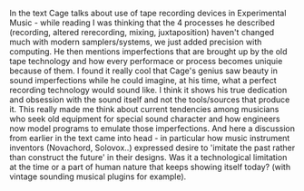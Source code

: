 
In the text Cage talks about use of tape recording devices in Experimental Music - while reading I was thinking that the 4 processes he described (recording, altered rerecording, mixing, juxtaposition) haven't changed much with modern samplers/systems, we just added precision with computing. He then mentions imperfections that are brought up by the old tape technology and how every performace or process becomes uniquie because of them. I found it really cool that Cage's genius saw beauty in sound imperfections while he could imagine, at his time, what a perfect recording technology would sound like. I think it shows his true dedication and obsession with the sound itself and not the tools/sources that produce it. This really made me think about current tendencies among musicians who seek old equipment for special sound character and how engineers now model programs to emulate those imperfections. And here a discussion from earlier in the text came into head - in particular how music instrument inventors (Novachord, Solovox..) expressed desire to 'imitate the past rather than construct the future' in their designs. Was it a technological limitation at the time or a part of human nature that keeps showing itself today? (with vintage sounding musical plugins for example). 